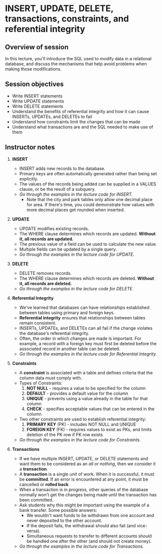 # INSERT, UPDATE, DELETE, transactions, constraints, and referential integrity

## Overview of session

In this lecture, you'll introduce the SQL used to modify data in a relational database, and discuss the mechanisms that help avoid problems when making those modifications.

## Session objectives

- Write INSERT statements
- Write UPDATE statements
- Write DELETE statements
- Understand the benefits of referential integrity and how it can cause INSERTs, UPDATEs, and DELETEs to fail
- Understand how constraints limit the changes that can be made
- Understand what transactions are and the SQL needed to make use of them

## Instructor notes

1. **INSERT**
	- INSERT adds new records to the database.
	- Primary keys are often automatically generated rather than being set explicitly.
	- The values of the records being added can be supplied in a VALUES clause, or be the result of a subquery.
	- *Go through the examples in the lecture code for INSERT.*
		- Note that the city and park tables only allow one decimal place for area. If there's time, you could demonstrate how values with more decimal places get rounded when inserted.

2. **UPDATE**
	- UPDATE modifies existing records.
	- The WHERE clause determines which records are updated. **Without it, all records are updated.**
	- The previous value of a field can be used to calculate the new value.
	- Multiple fields can be updated by a single query.
	- *Go through the examples in the lecture code for UPDATE.*

3. **DELETE**
	- DELETE removes records.
	- The WHERE clause determines which records are deleted. **Without it, all records are deleted.**
	- *Go through the examples in the lecture code for DELETE.*

4. **Referential Integrity**
	- We've learned that databases can have relationships established between tables using primary and foreign keys.
	- **Referential integrity** ensures that relationships between tables remain consistent.
	- INSERTs, UPDATEs, and DELETEs can all fail if the change violates the database's referential integrity.
	- Often, the order in which changes are made is important. For example, a record with a foreign key must first be deleted before the associated record in another table can be deleted.
	- *Go through the examples in the lecture code for Referential Integrity.*

5. **Constraints**
	- A **constraint** is associated with a table and defines criteria that the column data must comply with.
	- Types of Constraints:
		1. **NOT NULL** - requires a value to be specified for the column
		2. **DEFAULT** - provides a default value for the column
		3. **UNIQUE** - prevents using a value already in the table for that column
		4. **CHECK** - specifies acceptable values that can be entered in the column
	- Two other constraints are used to establish referential integrity:
		1. **PRIMARY KEY** (PK) - includes NOT NULL and UNIQUE
		2. **FOREIGN KEY** (FK) - requires values to exist as PKs, and limits deletion of the PK row if FK row exists
	- *Go through the examples in the lecture code for Constraints.*

6. **Transactions**
	- If we have multiple INSERT, UPDATE, or DELETE statements and want them to be considered as an *all or nothing*, then we consider it a **transaction**.
	- A **transaction** is a single unit of work. When it is successful, it must be **committed**. If an error is encountered at any point, it must be cancelled or **rolled back**.
	- When a transaction is in progress, other queries of the database normally won't get the changes being made until the transaction has been committed.
	- Ask students why this might be important using the example of a bank transfer. Some possible answers:
		- We wouldn't want funds to be withdrawn from one account and never deposited to the other account.
		- If the deposit fails, the withdrawal should also fail (and vice-versa).
		- Simultaneous requests to transfer to different accounts should be handled one after the other (and should not create money).
	- *Go through the examples in the lecture code for Transactions.*

